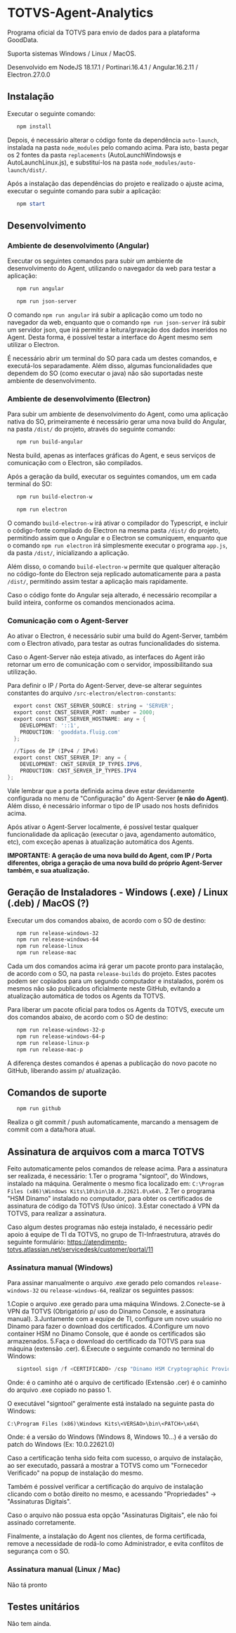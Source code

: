 # TOTVS-Agent-Analytics
Programa oficial da TOTVS para envio de dados para a plataforma GoodData.

Suporta sistemas Windows / Linux / MacOS.

Desenvolvido em NodeJS 18.17.1 / Portinari.16.4.1 / Angular.16.2.11 / Electron.27.0.0

## Instalação
Executar o seguinte comando:

```powershell
   npm install
```

Depois, é necessário alterar o código fonte da dependência ```auto-launch```, instalada na pasta ```node_modules``` pelo comando acima. Para isto, basta pegar os 2 fontes da pasta ```replacements``` (AutoLaunchWindowsjs e AutoLaunchLinux.js), e substituí-los na pasta ```node_modules/auto-launch/dist/```.

Após a instalação das dependências do projeto e realizado o ajuste acima, executar o seguinte comando para subir a aplicação:

```powershell
   npm start
```

## Desenvolvimento
### Ambiente de desenvolvimento (Angular)
Executar os seguintes comandos para subir um ambiente de desenvolvimento do Agent, utilizando o navegador da web para testar a aplicação:

```powershell
   npm run angular
```

```powershell
   npm run json-server
```

O comando ```npm run angular``` irá subir a aplicação como um todo no navegador da web, enquanto que o comando ```npm run json-server``` irá subir um servidor json, que irá permitir a leitura/gravação dos dados inseridos no Agent. Desta forma, é possível testar a interface do Agent mesmo sem utilizar o Electron.

É necessário abrir um terminal do SO para cada um destes comandos, e executá-los separadamente. Além disso, algumas funcionalidades que dependem do SO (como executar o java) não são suportadas neste ambiente de desenvolvimento.

### Ambiente de desenvolvimento (Electron)
Para subir um ambiente de desenvolvimento do Agent, como uma aplicação nativa do SO, primeiramente é necessário gerar uma nova build do Angular, na pasta ```/dist/``` do projeto, através do seguinte comando:

```powershell
   npm run build-angular
```

Nesta build, apenas as interfaces gráficas do Agent, e seus serviços de comunicação com o Electron, são compilados.

Após a geração da build, executar os seguintes comandos, um em cada terminal do SO:

```powershell
   npm run build-electron-w
```

```powershell
   npm run electron
```

O comando ```build-electron-w``` irá ativar o compilador do Typescript, e incluir o código-fonte compilado do Electron na mesma pasta ```/dist/``` do projeto, permitindo assim que o Angular e o Electron se comuniquem, enquanto que o comando ```npm run electron``` irá simplesmente executar o programa ```app.js```, da pasta ```/dist/```, inicializando a aplicação.

Além disso, o comando ```build-electron-w``` permite que qualquer alteração no código-fonte do Electron seja replicado automaticamente para a pasta ```/dist/```, permitindo assim testar a aplicação mais rapidamente.

Caso o código fonte do Angular seja alterado, é necessário recompilar a build inteira, conforme os comandos mencionados acima.

### Comunicação com o Agent-Server

Ao ativar o Electron, é necessário subir uma build do Agent-Server, também com o Electron ativado, para testar as outras funcionalidades do sistema.

Caso o Agent-Server não esteja ativado, as interfaces do Agent irão retornar um erro de comunicação com o servidor, impossibilitando sua utilização.

Para definir o IP / Porta do Agent-Server, deve-se alterar seguintes constantes do arquivo ```/src-electron/electron-constants```:

```powershell
  export const CNST_SERVER_SOURCE: string = 'SERVER';
  export const CNST_SERVER_PORT: number = 2000;
  export const CNST_SERVER_HOSTNAME: any = {
    DEVELOPMENT: '::1',
    PRODUCTION: 'gooddata.fluig.com'
  };

  //Tipos de IP (IPv4 / IPv6)
  export const CNST_SERVER_IP: any = {
    DEVELOPMENT: CNST_SERVER_IP_TYPES.IPV6,
    PRODUCTION: CNST_SERVER_IP_TYPES.IPV4
};
```

Vale lembrar que a porta definida acima deve estar devidamente configurada no menu de "Configuração" do Agent-Server **(e não do Agent)**. Além disso, é necessário informar o tipo de IP usado nos hosts definidos acima.

Após ativar o Agent-Server localmente, é possível testar qualquer funcionalidade da aplicação (executar o java, agendamento automático, etc), com exceção apenas à atualização automática dos Agents.

**IMPORTANTE: A geração de uma nova build do Agent, com IP / Porta diferentes, obriga a geração de uma nova build do próprio Agent-Server também, e sua atualização.**

## Geração de Instaladores - Windows (.exe) / Linux (.deb) / MacOS (?)
Executar um dos comandos abaixo, de acordo com o SO de destino:
```powershell
   npm run release-windows-32
   npm run release-windows-64
   npm run release-linux
   npm run release-mac
```
Cada um dos comandos acima irá gerar um pacote pronto para instalação, de acordo com o SO, na pasta ```release-builds``` do projeto. Estes pacotes podem ser copiados para um segundo computador e instalados, porém os mesmos não são publicados oficialmente neste GitHub, evitando a atualização automática de todos os Agents da TOTVS.

Para liberar um pacote oficial para todos os Agents da TOTVS, execute um dos comandos abaixo, de acordo com o SO de destino:

```powershell
   npm run release-windows-32-p
   npm run release-windows-64-p
   npm run release-linux-p
   npm run release-mac-p
```

A diferença destes comandos é apenas a publicação do novo pacote no GitHub, liberando assim p/ atualização.

## Comandos de suporte

```powershell
   npm run github
```
Realiza o git commit / push automaticamente, marcando a mensagem de commit com a data/hora atual.

## Assinatura de arquivos com a marca TOTVS

Feito automaticamente pelos comandos de release acima. Para a assinatura ser realizada, é necessário:
1.Ter o programa "signtool", do Windows, instalado na máquina. Geralmente o mesmo fica localizado em: ```C:\Program Files (x86)\Windows Kits\10\bin\10.0.22621.0\x64\```.
2.Ter o programa "HSM Dinamo" instalado no computador, para obter os certificados de assinatura de código da TOTVS (Uso único).
3.Estar conectado á VPN da TOTVS, para realizar a assinatura.

Caso algum destes programas não esteja instalado, é necessário pedir apoio á equipe de TI da TOTVS, no grupo de TI-Infraestrutura, através do seguinte formulário: https://atendimento-totvs.atlassian.net/servicedesk/customer/portal/11

### Assinatura manual (Windows)

Para assinar manualmente o arquivo .exe gerado pelo comandos ```release-windows-32``` ou ```release-windows-64```, realizar os seguintes passos:

1.Copie o arquivo .exe gerado para uma máquina Windows.
2.Conecte-se à VPN da TOTVS (Obrigatório p/ uso do Dinamo Console, e assinatura manual).
3.Juntamente com a equipe de TI, configure um novo usuário no Dinamo para fazer o download dos certificados.
4.Configure um novo container HSM no Dinamo Console, que é aonde os certificados são armazenados.
5.Faça o download do certificado da TOTVS para sua máquina (extensão .cer).
6.Execute o seguinte comando no terminal do Windows:

```powershell
   signtool sign /f <CERTIFICADO> /csp "Dinamo HSM Cryptographic Provider" /k CodeSigning /fd sha256 /debug <ARQUIVO>
```
Onde:
<CERTIFICADO> é o caminho até o arquivo de certificado (Extensão .cer)
<ARQUIVO> é o caminho do arquivo .exe copiado no passo 1.

O executável "signtool" geralmente está instalado na seguinte pasta do Windows:

```C:\Program Files (x86)\Windows Kits\<VERSAO>\bin\<PATCH>\x64\```

Onde:
<VERSAO> é a versão do Windows (Windows 8, Windows 10...)
<PATCH> é a versão do patch do Windows (Ex: 10.0.22621.0)

Caso a certificação tenha sido feita com sucesso, o arquivo de instalação, ao ser executado, passará a mostrar a TOTVS como um "Fornecedor Verificado" na popup de instalação do mesmo.

Também é possível verificar a certificação do arquivo de instalação clicando com o botão direito no mesmo, e acessando "Propriedades" -> "Assinaturas Digitais".

Caso o arquivo não possua esta opção "Assinaturas Digitais", ele não foi assinado corretamente.

Finalmente, a instalação do Agent nos clientes, de forma certificada, remove a necessidade de rodá-lo como Administrador, e evita conflitos de segurança com o SO.

### Assinatura manual (Linux / Mac)

Não tá pronto

## Testes unitários
Não tem ainda.